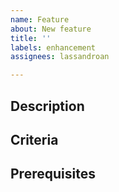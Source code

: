 ```yaml
---
name: Feature
about: New feature
title: ''
labels: enhancement
assignees: lassandroan

---
```


## Description

## Criteria

## Prerequisites

